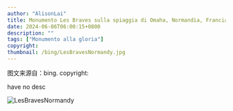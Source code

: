 ```yaml
---
author: "AlisonLai"
title: Monumento Les Braves sulla spiaggia di Omaha, Normandia, Francia (© Christopher Furlong/Getty Images)
date: 2024-06-06T06:00:15+0800
description: ""
tags: ["Monumento alla gloria"]
copyright: 
thumbnail: /bing/LesBravesNormandy.jpg
---
```

图文来源自：bing.  copyright: 

have no desc

![LesBravesNormandy](/bing/LesBravesNormandy.jpg)